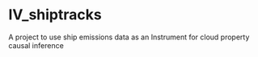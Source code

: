 # IV_shiptracks
A project to use ship emissions data as an Instrument for cloud property causal inference
